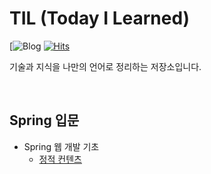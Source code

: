 # TIL (Today I Learned)

[![Blog](https://velog.io/@hamsangjin) 
[![Hits](https://hits.seeyoufarm.com/api/count/incr/badge.svg?url=https%3A%2F%2Fgithub.com%2Fhamsangjin%2FTIL&count_bg=%2379C83D&title_bg=%23555555&icon=&icon_color=%23E7E7E7&title=hits&edge_flat=false)](https://hits.seeyoufarm.com)

기술과 지식을 나만의 언어로 정리하는 저장소입니다.

<br>

## Spring 입문

* Spring 웹 개발 기초
  * [정적 컨텐츠]()
